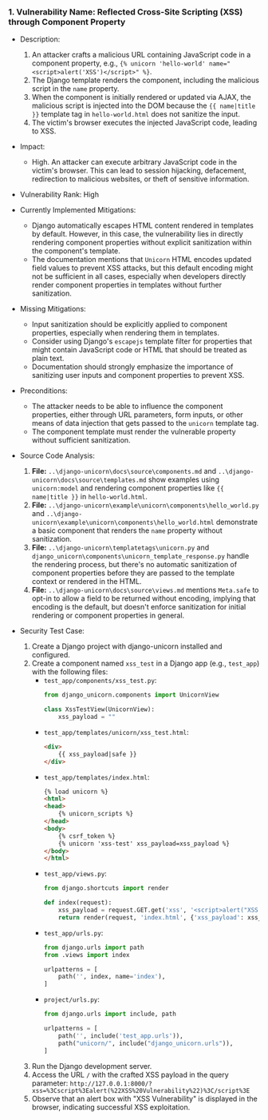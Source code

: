 ### 1. Vulnerability Name: Reflected Cross-Site Scripting (XSS) through Component Property

- Description:
    1. An attacker crafts a malicious URL containing JavaScript code in a component property, e.g., `{% unicorn 'hello-world' name="<script>alert('XSS')</script>" %}`.
    2. The Django template renders the component, including the malicious script in the `name` property.
    3. When the component is initially rendered or updated via AJAX, the malicious script is injected into the DOM because the `{{ name|title }}` template tag in `hello-world.html` does not sanitize the input.
    4. The victim's browser executes the injected JavaScript code, leading to XSS.

- Impact:
    - High. An attacker can execute arbitrary JavaScript code in the victim's browser. This can lead to session hijacking, defacement, redirection to malicious websites, or theft of sensitive information.

- Vulnerability Rank: High

- Currently Implemented Mitigations:
    - Django automatically escapes HTML content rendered in templates by default. However, in this case, the vulnerability lies in directly rendering component properties without explicit sanitization within the component's template.
    - The documentation mentions that `Unicorn` HTML encodes updated field values to prevent XSS attacks, but this default encoding might not be sufficient in all cases, especially when developers directly render component properties in templates without further sanitization.

- Missing Mitigations:
    - Input sanitization should be explicitly applied to component properties, especially when rendering them in templates.
    - Consider using Django's `escapejs` template filter for properties that might contain JavaScript code or HTML that should be treated as plain text.
    - Documentation should strongly emphasize the importance of sanitizing user inputs and component properties to prevent XSS.

- Preconditions:
    - The attacker needs to be able to influence the component properties, either through URL parameters, form inputs, or other means of data injection that gets passed to the `unicorn` template tag.
    - The component template must render the vulnerable property without sufficient sanitization.

- Source Code Analysis:
    1. **File:** `..\django-unicorn\docs\source\components.md` and `..\django-unicorn\docs\source\templates.md` show examples using `unicorn:model` and rendering component properties like `{{ name|title }}` in `hello-world.html`.
    2. **File:** `..\django-unicorn\example\unicorn\components\hello_world.py` and `..\django-unicorn\example\unicorn\components\hello_world.html` demonstrate a basic component that renders the `name` property without sanitization.
    3. **File:** `..\django-unicorn\templatetags\unicorn.py` and `django_unicorn\components\unicorn_template_response.py` handle the rendering process, but there's no automatic sanitization of component properties before they are passed to the template context or rendered in the HTML.
    4. **File:** `..\django-unicorn\docs\source\views.md` mentions `Meta.safe` to opt-in to allow a field to be returned without encoding, implying that encoding is the default, but doesn't enforce sanitization for initial rendering or component properties in general.

- Security Test Case:
    1. Create a Django project with django-unicorn installed and configured.
    2. Create a component named `xss_test` in a Django app (e.g., `test_app`) with the following files:
        - `test_app/components/xss_test.py`:
          ```python
          from django_unicorn.components import UnicornView

          class XssTestView(UnicornView):
              xss_payload = ""
          ```
        - `test_app/templates/unicorn/xss_test.html`:
          ```html
          <div>
              {{ xss_payload|safe }}
          </div>
          ```
        - `test_app/templates/index.html`:
          ```html
          {% load unicorn %}
          <html>
          <head>
              {% unicorn_scripts %}
          </head>
          <body>
              {% csrf_token %}
              {% unicorn 'xss-test' xss_payload=xss_payload %}
          </body>
          </html>
          ```
        - `test_app/views.py`:
          ```python
          from django.shortcuts import render

          def index(request):
              xss_payload = request.GET.get('xss', '<script>alert("XSS Vulnerability")</script>')
              return render(request, 'index.html', {'xss_payload': xss_payload})
          ```
        - `test_app/urls.py`:
          ```python
          from django.urls import path
          from .views import index

          urlpatterns = [
              path('', index, name='index'),
          ]
          ```
        - `project/urls.py`:
          ```python
          from django.urls import include, path

          urlpatterns = [
              path('', include('test_app.urls')),
              path("unicorn/", include("django_unicorn.urls")),
          ]
          ```
    3. Run the Django development server.
    4. Access the URL `/` with the crafted XSS payload in the query parameter: `http://127.0.0.1:8000/?xss=%3Cscript%3Ealert(%22XSS%20Vulnerability%22)%3C/script%3E`
    5. Observe that an alert box with "XSS Vulnerability" is displayed in the browser, indicating successful XSS exploitation.
